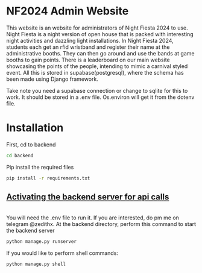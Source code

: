 # NF2024 Admin Website

This website is an website for administrators of Night Fiesta 2024 to use. Night Fiesta is a night version of open house
that is packed with interesting night activities and dazzling light installations. In Night Fiesta 2024, students each get
an rfid wristband and register their name at the administrative booths. They can then go around and use the bands at game
booths to gain points. There is a leaderboard on our main website showcasing the points of the people, intending to mimic
a carnival styled event. All this is stored in supabase(postgresql), where the schema has been made using Django framework.

Take note you need a supabase connection or change to sqlite for this to work. It should be stored in a .env file. Os.environ will get it from the dotenv file.

# Installation
First, cd to backend
```bash
cd backend
```
Pip install the required files
```bash
pip install -r requirements.txt
```

<u><h2>Activating the backend server for api calls</h2></u> <br>
You will need the .env file to run it. If you are interested, do pm me on telegram @zedithx.
At the backend directory, perform this command to start the backend server
```bash
python manage.py runserver
```

If you would like to perform shell commands:
```bash
python manage.py shell
```
